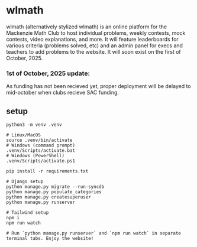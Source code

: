 # wlmath

wlmath (alternatively stylized wlmath) is an online platform for the Mackenzie Math Club to host individual problems, weekly contests, mock contests, video explanations, and more. It will feature leaderboards for various criteria (problems solved, etc) and an admin panel for execs and teachers to add problems to the website.
It will soon exist on the first of October, 2025.
### 1st of October, 2025 update:
As funding has not been recieved yet, proper deployment will be delayed to mid-october when clubs recieve SAC funding.

## setup

```
python3 -m venv .venv

# Linux/MacOS
source .venv/bin/activate
# Windows (command prompt)
.venv/Scripts/activate.bat
# Windows (PowerShell)
.venv/Scripts/activate.ps1

pip install -r requirements.txt

# Django setup
python manage.py migrate --run-syncdb
python manage.py populate_categories
python manage.py createsuperuser
python manage.py runserver

# Tailwind setup
npm i
npm run watch

# Run `python manage.py runserver` and `npm run watch` in separate terminal tabs. Enjoy the website!
```

